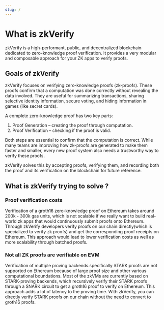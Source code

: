 ```yaml
---
slug: /
---
```

# What is zkVerify

zkVerify is a high-performant, public, and decentralized blockchain dedicated to zero-knowledge proof verification. It provides a very modular and composable approach for your ZK apps to verify proofs. 

## Goals of zkVerify

zkVerify focuses on verifying zero-knowledge proofs (zk-proofs). These proofs confirm that a computation was done correctly without revealing the data involved. They are useful for summarizing transactions, sharing selective identity information, secure voting, and hiding information in games (like secret cards).

A complete zero-knowledge proof has two key parts:

1. Proof Generation – creating the proof through computation.
2. Proof Verification – checking if the proof is valid.

Both steps are essential to confirm that the computation is correct. While many teams are improving how zk-proofs are generated to make them faster and smaller, every new proof system also needs a trustworthy way to verify these proofs.

zkVerify solves this by accepting proofs, verifying them, and recording both the proof and its verification on the blockchain for future reference.

## What is zkVerify trying to solve ?

### Proof verification costs

Verification of a groth16 zero-knowledge proof on Ethereum takes around 200k - 300k gas units, which is not scalable if we really want to build real-world zk apps that would continuously submit proofs onto Ethereum. Through zkVerify developers verify proofs on our chain directly(which is specialized to verify zk proofs) and get the corresponding proof receipts on Ethereum. This approach would lead to lower verification costs as well as more scalability through batched proofs.

### Not all ZK proofs are verifiable on EVM

Verification of multiple proving backends specifically STARK proofs are not supported on Ethereum because of large proof size and other various computational boundations. Most of the zkVMs are currently based on STARK-proving backends, which recursively verify their STARK proofs through a SNARK circuit to get a groth16 proof to verify on Ethereum. This approach adds a lot of latency to the proving time. With zkVerify, you can directly verify STARK proofs on our chain without the need to convert to groth16 proofs.

